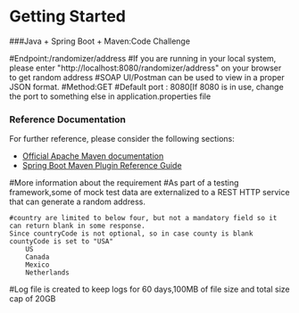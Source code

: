 # Getting Started

###Java + Spring Boot + Maven:Code Challenge


#Endpoint:/randomizer/address
#If you are running in your local system, please enter "http://localhost:8080/randomizer/address" on your browser to get random address
#SOAP UI/Postman can be used to view in a proper JSON format.
#Method:GET
#Default port : 8080[If 8080 is in use, change the port to something else in application.properties file

### Reference Documentation
For further reference, please consider the following sections:

* [Official Apache Maven documentation](https://maven.apache.org/guides/index.html)
* [Spring Boot Maven Plugin Reference Guide](https://docs.spring.io/spring-boot/docs/2.4.0-SNAPSHOT/maven-plugin/reference/html/)


#More information about the requirement
    #As part of a testing framework,some of mock test data are externalized to a REST HTTP service that can generate a random address.

    #country are limited to below four, but not a mandatory field so it can return blank in some response.
    Since countryCode is not optional, so in case county is blank countyCode is set to "USA"
        US
        Canada
        Mexico
        Netherlands

#Log file is created to keep logs for 60 days,100MB of file size and total size cap of 20GB